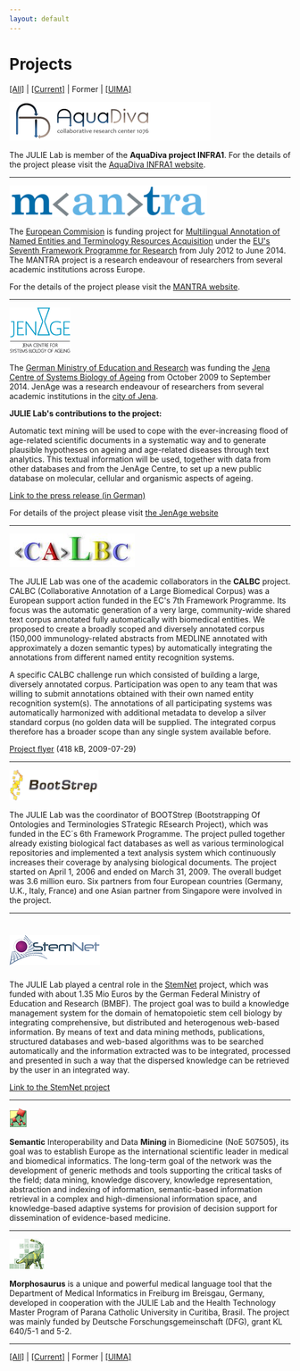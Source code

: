 ```yaml
---
layout: default
---
```


# Projects

[[All]](all.html) | 
[[Current]](current.html) | 
Former | 
[[UIMA]](UIMA.html)

![](/assets/img/projects_AquaDiva-width-360-height-70.png)

The JULIE Lab is member of the **AquaDiva project INFRA1**. For the details of the project please visit the [AquaDiva INFRA1 website](http://www.aquadiva.uni-jena.de/).

------------------------------------------------------------------------

![](/assets/img/projects_MANTRA_Logo-width-354-height-57.png)

The [European Commision](http://ec.europa.eu/) is funding project for [Multilingual Annotation of Named Entities and Terminology Resources Acquisition](https://sites.google.com/site/mantraeu/) under the [EU\'s Seventh Framework Programme for Research](http://ec.europa.eu/research/fp7/index_en.cfm) from July 2012 to June 2014. The MANTRA project is a research endeavour of researchers from several academic institutions across Europe.

For the details of the project please visit the [MANTRA website](https://sites.google.com/site/mantraeu/).

------------------------------------------------------------------------

![](/assets/img/projects_JenAge_Logo-width-110-height-82.png)

The [German Ministry of Education and Research](http://www.bmbf.de/) was funding the [Jena Centre of Systems Biology of Ageing](http://www.jenage.de) from October 2009 to September 2014. JenAge was a research endeavour of researchers from several academic institutions in the [city of Jena](http://www.jena.de/sixcms/detail.php?id=97320&_lang=en).

**JULIE Lab\'s contributions to the project:**

Automatic text mining will be used to cope with the ever-increasing flood of age-related scientific documents in a systematic way and to generate plausible hypotheses on ageing and age-related diseases through text analytics. This textual information will be used, together with data from other databases and from the JenAge Centre, to set up a new public database on molecular, cellular and organismic aspects of ageing.

[Link to the press release (in German)](http://www.imb-jena.de/upload/press/Presemitteilung__pdf_-a33vt0b6lm4pa3iarvjhqg5ma21254492273.pdf)

For details of the project please visit [the JenAge
website](http://www.jenage.de/)

------------------------------------------------------------------------

![](/assets/img/projects_CALBC-width-225-height-60.jpg)

The JULIE Lab was one of the academic collaborators in the **CALBC** project. CALBC (Collaborative Annotation of a Large Biomedical Corpus) was a European support action funded in the EC\'s 7th Framework Programme. Its focus was the automatic generation of a very large, community-wide shared text corpus annotated fully automatically with biomedical entities. We proposed to create a broadly scoped and diversely annotated corpus (150,000 immunology-related abstracts from MEDLINE annotated with approximately a dozen semantic types) by automatically integrating the annotations from different named entity recognition systems.

A specific CALBC challenge run which consisted of building a large, diversely annotated corpus. Participation was open to any team that was willing to submit annotations obtained with their own named entity recognition system(s). The annotations of all participating systems was automatically harmonized with additional metadata to develop a silver standard corpus (no golden data will be supplied. The integrated corpus therefore has a broader scope than any single system available before.

[Project flyer](/downloads/projects/CALBC_Flyer_20090729.pdf) (418 kB, 2009-07-29)

------------------------------------------------------------------------

![](/assets/img/projects_BOOTStrep-width-160-height-55.png)
  
The JULIE Lab was the coordinator of BOOTStrep (Bootstrapping Of Ontologies and Terminologies STrategic REsearch Project), which was funded in the EC´s 6th Framework Programme. The project pulled together already existing biological fact databases as well as various terminological repositories and implemented a text analysis system which continuously increases their coverage by analysing biological documents. The project started on April 1, 2006 and ended on March 31, 2009. The overall budget was 3.6 million euro. Six partners from four European countries (Germany, U.K., Italy, France) and one Asian partner from Singapore were involved in the project.

------------------------------------------------------------------------

![](/assets/img/projects_StemNet-width-162-height-54.png)
======================

The JULIE Lab played a central role in the [StemNet](http://www.stemnet.de/) project, which was funded with about 1.35 Mio Euros by the German Federal Ministry of Education and Research (BMBF). The project goal was to build a knowledge management system for the domain of hematopoietic stem cell biology by integrating comprehensive, but distributed and heterogenous web-based information. By means of text and data mining methods, publications, structured databases and web-based algorithms was to be searched automatically and the information extracted was to be integrated, processed and presented in such a way that the dispersed knowledge can be retrieved by the user in an integrated way.

[Link to the StemNet project](http://www.stemnet.de/)

------------------------------------------------------------------------

![](/assets/img/projects_SemanticMining-width-31-height-35.png)

**Semantic** Interoperability and Data **Mining** in Biomedicine (NoE 507505), its goal was to establish Europe as the international scientific leader in medical and biomedical informatics. The long-term goal of the network was the development of generic methods and tools supporting the critical tasks of the field; data mining, knowledge discovery, knowledge representation, abstraction and indexing of information, semantic-based information retrieval in a complex and high-dimensional information space, and knowledge-based adaptive systems for provision of decision support for dissemination of evidence-based medicine.

------------------------------------------------------------------------

![](/assets/img/projects_Morphosaurus-width-62-height-55.png)

**Morphosaurus** is a unique and powerful medical language tool that the Department of Medical Informatics in Freiburg im Breisgau, Germany, developed in cooperation with the JULIE Lab and the Health Technology Master Program of Parana Catholic University in Curitiba, Brasil. The project was mainly funded by Deutsche Forschungsgemeinschaft (DFG), grant KL 640/5-1 and 5-2.

------------------------------------------------------------------------

[[All]](all.html) | 
[[Current]](current.html) | 
Former | 
[[UIMA]](UIMA.html)
